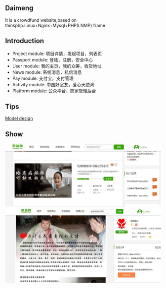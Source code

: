 ## Daimeng
It is a crowdfund website,based on thinkphp.Linux+Nginx+Mysql+PHP(LNMP) frame

## Introduction
*  Project  module:  项目详情，发起项目，列表页
*  Passport module:  登陆，注册，安全中心
*  User     module:  我的主页，我的众筹，收货地址
*  News     module:  系统消息，私信消息
*  Pay      module:  支付宝，支付管理
*  Activity module:  中国好室友，爱心天使湾
*  Platform module:  公众平台，商家管理后台

## Tips
[Model design](https://github.com/gglinux/daymeng/blob/master/Database/%E5%91%86%E8%90%8C%E7%BD%91%E6%95%B0%E6%8D%AE%E5%BA%93%E8%AE%BE%E8%AE%A1.pdf)

## Show
![index](https://github.com/gglinux/daymeng/blob/master/Static/img/index.jpg)
![detail](https://github.com/gglinux/daymeng/blob/master/Static/img/detail.jpg)
